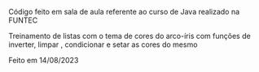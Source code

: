 Código feito em sala de aula referente ao curso de Java realizado na FUNTEC 

Treinamento de listas com o tema de cores do arco-íris com funções de inverter, limpar , condicionar e setar as cores do mesmo 

Feito em 14/08/2023

